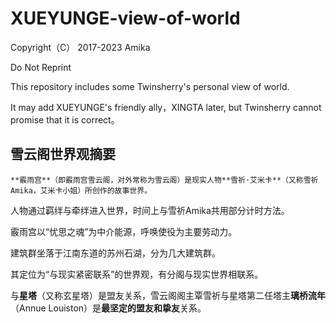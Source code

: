 # XUEYUNGE-view-of-world

Copyright（C） 2017-2023 Amika

Do Not Reprint

This repository includes some Twinsherry's personal view of world.

It may add XUEYUNGE's friendly ally，XINGTA later, but Twinsherry cannot promise that it is correct。

## 雪云阁世界观摘要

	**霰雨宫**（即霰雨宫雪云阁，对外常称为雪云阁）是现实人物**雪祈·艾米卡**（又称雪祈Amika，艾米卡小姐）所创作的故事世界。
  
  人物通过羁绊与牵绊进入世界，时间上与雪祈Amika共用部分计时方法。
  
  霰雨宫以“忧思之魂”为中介能源，呼唤使役为主要劳动力。
  
  建筑群坐落于江南东道的苏州石湖，分为几大建筑群。
  
  其定位为“与现实紧密联系”的世界观，有分阁与现实世界相联系。

  与**星塔**（又称玄星塔）是盟友关系，雪云阁阁主覃雪祈与星塔第二任塔主**璃桥流年**（Annue Louiston）是**最坚定的盟友和挚友**关系。
